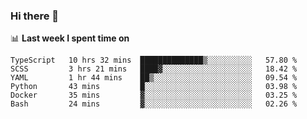### Hi there 👋

<!--
**DBvc/DBvc** is a ✨ _special_ ✨ repository because its `README.md` (this file) appears on your GitHub profile.

Here are some ideas to get you started:

- 🔭 I’m currently working on ...
- 🌱 I’m currently learning ...
- 👯 I’m looking to collaborate on ...
- 🤔 I’m looking for help with ...
- 💬 Ask me about ...
- 📫 How to reach me: ...
- 😄 Pronouns: ...
- ⚡ Fun fact: ...
-->

📊 **Last week I spent time on**
<!--START_SECTION:waka-->

```text
TypeScript   10 hrs 32 mins  ██████████████▒░░░░░░░░░░   57.80 %
SCSS         3 hrs 21 mins   ████▓░░░░░░░░░░░░░░░░░░░░   18.42 %
YAML         1 hr 44 mins    ██▒░░░░░░░░░░░░░░░░░░░░░░   09.54 %
Python       43 mins         █░░░░░░░░░░░░░░░░░░░░░░░░   03.98 %
Docker       35 mins         ▓░░░░░░░░░░░░░░░░░░░░░░░░   03.25 %
Bash         24 mins         ▓░░░░░░░░░░░░░░░░░░░░░░░░   02.26 %
```

<!--END_SECTION:waka-->
